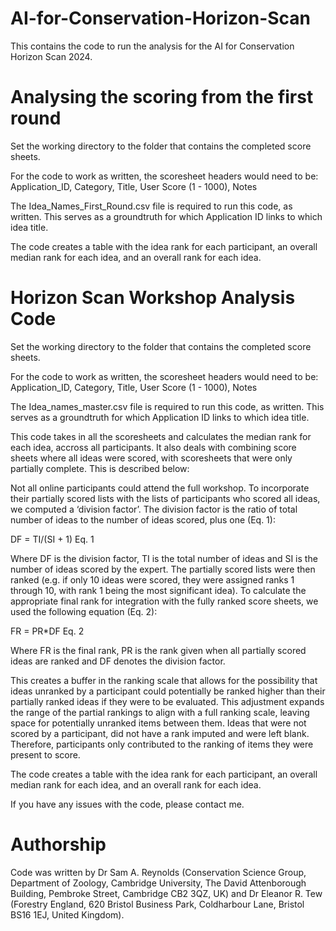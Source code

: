 # AI-for-Conservation-Horizon-Scan
This contains the code to run the analysis for the AI for Conservation Horizon Scan 2024.

# Analysing the scoring from the first round

Set the working directory to the folder that contains the completed score sheets.

For the code to work as written, the scoresheet headers would need to be: Application_ID, Category,	Title,	User Score (1 - 1000),	Notes

The Idea_Names_First_Round.csv file is required to run this code, as written. This serves as a groundtruth for which Application ID links to which idea title.

The code creates a table with the idea rank for each participant, an overall median rank for each idea, and an overall rank for each idea.

# Horizon Scan Workshop Analysis Code

Set the working directory to the folder that contains the completed score sheets.

For the code to work as written, the scoresheet headers would need to be: Application_ID, Category,	Title,	User Score (1 - 1000),	Notes

The Idea_names_master.csv file is required to run this code, as written. This serves as a groundtruth for which Application ID links to which idea title. 

This code takes in all the scoresheets and calculates the median rank for each idea, accross all participants. It also deals with combining score sheets where all ideas were scored, with scoresheets that were only partially complete. This is described below:

Not all online participants could attend the full workshop. To incorporate their partially scored lists with the lists of participants who scored all ideas, we computed a ‘division factor’. The division factor is the ratio of total number of ideas to the number of ideas scored, plus one (Eq. 1):

DF = TI/(SI + 1)
                Eq. 1

Where DF is the division factor, TI is the total number of ideas and SI is the number of ideas scored by the expert.  The partially scored lists were then ranked (e.g. if only 10 ideas were scored, they were assigned ranks 1 through 10, with rank 1 being the most significant idea). To calculate the appropriate final rank for integration with the fully ranked score sheets, we used the following equation (Eq. 2): 

FR = PR*DF
         Eq. 2

Where FR is the final rank, PR is the rank given when all partially scored ideas are ranked and DF denotes the division factor. 

This creates a buffer in the ranking scale that allows for the possibility that ideas unranked by a participant could potentially be ranked higher than their partially ranked ideas if they were to be evaluated. This adjustment expands the range of the partial rankings to align with a full ranking scale, leaving space for potentially unranked items between them. Ideas that were not scored by a participant, did not have a rank imputed and were left blank. Therefore, participants only contributed to the ranking of items they were present to score.

The code creates a table with the idea rank for each participant, an overall median rank for each idea, and an overall rank for each idea.

If you have any issues with the code, please contact me. 

# Authorship

Code was written by Dr Sam A. Reynolds (Conservation Science Group, Department of Zoology, Cambridge University, The David Attenborough Building, Pembroke Street, Cambridge CB2 3QZ, UK) and Dr Eleanor R. Tew (Forestry England, 620 Bristol Business Park, Coldharbour Lane, Bristol BS16 1EJ, United Kingdom).
